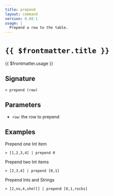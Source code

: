 ```yaml
---
title: prepend
layout: command
version: 0.60.1
usage: |
  Prepend a row to the table.
---
```


# `{{ $frontmatter.title }}`

<div style='white-space: pre-wrap;'>{{ $frontmatter.usage }}</div>

## Signature

`> prepend (row)`

## Parameters

- `row`: the row to prepend

## Examples

Prepend one Int item

```shell
> [1,2,3,4] | prepend 0
```

Prepend two Int items

```shell
> [2,3,4] | prepend [0,1]
```

Prepend Ints and Strings

```shell
> [2,nu,4,shell] | prepend [0,1,rocks]
```
